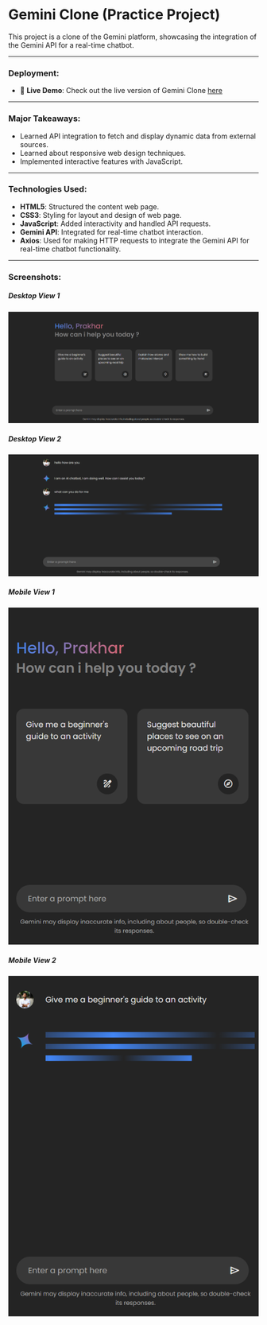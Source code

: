 <h1>Gemini Clone (Practice Project)</h1>
<p>This project is a clone of the Gemini platform, showcasing the integration of the Gemini API for a real-time chatbot.</p>

---

<h3>Deployment:</h3>

- 🚀 **Live Demo**: Check out the live version of Gemini Clone <a href="https://gemini121.netlify.app/">here</a>

---

<h3>Major Takeaways:</h3>

- Learned API integration to fetch and display dynamic data from external sources.
- Learned about responsive web design techniques.
- Implemented interactive features with JavaScript.

---

<h3>Technologies Used:</h3>

- **HTML5**: Structured the content web page.
- **CSS3**: Styling for layout and design of web page.
- **JavaScript**: Added interactivity and handled API requests.
- **Gemini API**: Integrated for real-time chatbot interaction.
- **Axios**: Used for making HTTP requests to integrate the Gemini API for real-time chatbot functionality.

---

<h3>Screenshots:</h3>

<div>
    <h5>Desktop View 1</h5>
    <img src="https://github.com/PrakharAgarwal135/GeminiClone/blob/main/images/readme%20ss/desk1.png" alt="Desktop View 1">
</div>
<div>
    <h5>Desktop View 2</h5>
    <img src="https://github.com/PrakharAgarwal135/GeminiClone/blob/main/images/readme%20ss/desk3.png" alt="Desktop View 2">
</div>

<div>
    <h5>Mobile View 1</h5>
    <img src="https://github.com/PrakharAgarwal135/GeminiClone/blob/main/images/readme%20ss/mob1.png" alt="Mobile View 1">
</div>
<div>
    <h5>Mobile View 2</h5>
    <img src="https://github.com/PrakharAgarwal135/GeminiClone/blob/main/images/readme%20ss/mob2.png" alt="Mobile View 2">
</div>
